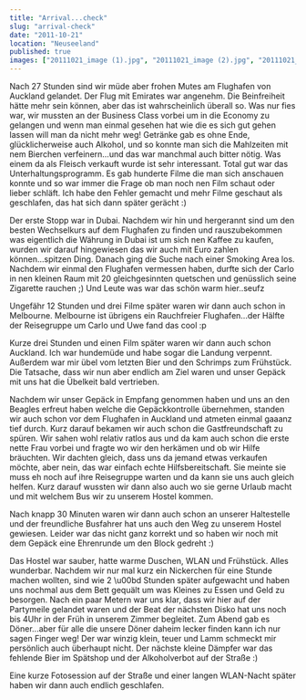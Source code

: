 ```yaml
---
title: "Arrival...check"
slug: "arrival-check"
date: "2011-10-21"
location: "Neuseeland"
published: true
images: ["20111021_image (1).jpg", "20111021_image (2).jpg", "20111021_image (3).jpg", "20111021_image (4).jpg", "20111021_image (5).jpg"]
---
```


Nach 27 Stunden sind wir müde aber frohen Mutes am Flughafen von Auckland gelandet. Der Flug mit Emirates war angenehm. Die Beinfreiheit hätte mehr sein können, aber das ist wahrscheinlich überall so. Was nur fies war, wir mussten an der Business Class vorbei um in die Economy zu gelangen und wenn man einmal gesehen hat wie die es sich gut gehen lassen will man da nicht mehr weg! Getränke gab es ohne Ende, glücklicherweise auch Alkohol, und so konnte man sich die Mahlzeiten mit nem Bierchen verfeinern...und das war manchmal auch bitter nötig. Was einem da als Fleisch verkauft wurde ist sehr interessant. Total gut war das Unterhaltungsprogramm. Es gab hunderte Filme die man sich anschauen konnte und so war immer die Frage ob man noch nen Film schaut oder lieber schläft. Ich habe den Fehler gemacht und mehr Filme geschaut als geschlafen, das hat sich dann später gerächt :)

Der erste Stopp war in Dubai. Nachdem wir hin und hergerannt sind um den besten Wechselkurs auf dem Flughafen zu finden und rauszubekommen was eigentlich die Währung in Dubai ist um sich nen Kaffee zu kaufen, wurden wir darauf hingewiesen das wir auch mit Euro zahlen können...spitzen Ding. Danach ging die Suche nach einer Smoking Area los. Nachdem wir einmal den Flughafen vermessen haben, durfte sich der Carlo in nen kleinen Raum mit 20 gleichgesinnten quetschen und genüsslich seine Zigarette rauchen ;) Und Leute was war das schön warm hier..seufz

Ungefähr 12 Stunden und drei Filme später waren wir dann auch schon in Melbourne. Melbourne ist übrigens ein Rauchfreier Flughafen...der Hälfte der Reisegruppe um Carlo und Uwe fand das cool :p 

Kurze drei Stunden und einen Film später waren wir dann auch schon Auckland. Ich war hundemüde und habe sogar die Landung verpennt. Außerdem war mir übel vom letzten Bier und den Schrimps zum Frühstück. Die Tatsache, dass wir nun aber endlich am Ziel waren und unser  Gepäck mit uns hat die Übelkeit bald vertrieben. 

Nachdem wir unser Gepäck in Empfang genommen haben und uns an den Beagles erfreut haben welche die Gepäckkontrolle übernehmen, standen wir auch schon vor dem Flughafen in Auckland und atmeten einmal gaaanz tief durch. Kurz darauf bekamen wir auch schon die Gastfreundschaft zu spüren. Wir sahen wohl relativ ratlos aus und da kam auch schon die erste nette Frau vorbei und fragte wo wir den herkämen und ob wir Hilfe bräuchten. Wir dachten gleich, dass uns da jemand etwas verkaufen möchte, aber nein, das war einfach echte Hilfsbereitschaft. Sie meinte sie muss eh noch auf ihre Reisegruppe warten und da kann sie uns auch gleich helfen. Kurz darauf wussten wir dann also auch wo sie gerne Urlaub macht und mit welchem Bus wir zu unserem Hostel kommen.

Nach knapp 30 Minuten waren wir dann auch schon an unserer Haltestelle und der freundliche Busfahrer hat uns auch den Weg zu unserem Hostel gewiesen. Leider war das nicht ganz korrekt und so haben wir noch mit dem Gepäck eine Ehrenrunde um den Block gedreht :) 

Das Hostel war sauber, hatte warme Duschen, WLAN und Frühstück. Alles wunderbar. Nachdem wir nur mal kurz ein Nickerchen für eine Stunde machen wollten, sind wie 2 \u00bd Stunden später aufgewacht und haben uns nochmal aus dem Bett gequält um was Kleines zu Essen und Geld zu besorgen. Nach ein paar Metern war uns klar, dass wir hier auf der Partymeile gelandet waren und der Beat der nächsten Disko hat uns noch bis 4Uhr in der Früh in unserem Zimmer begleitet. Zum Abend gab es Döner...aber für alle die unsere Döner daheim lecker finden kann ich nur sagen Finger weg! Der war winzig klein, teuer und Lamm schmeckt mir persönlich auch überhaupt nicht. Der nächste kleine Dämpfer war das fehlende Bier im Spätshop und der Alkoholverbot auf der Straße :)

Eine kurze Fotosession auf der Straße und einer langen WLAN-Nacht später haben wir dann auch endlich geschlafen.